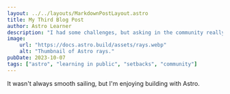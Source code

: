```yaml
---
layout: ../../layouts/MarkdownPostLayout.astro
title: My Third Blog Post
author: Astro Learner
description: "I had some challenges, but asking in the community really helped!"
image:
    url: "https://docs.astro.build/assets/rays.webp"
    alt: "Thumbnail of Astro rays."
pubDate: 2023-10-07
tags: ["astro", "learning in public", "setbacks", "community"]
---
```

It wasn't always smooth sailing, but I'm enjoying building with Astro.